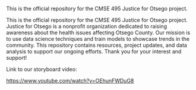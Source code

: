 This is the official repository for the CMSE 495 Justice for Otsego project.

This is the official repository for the CMSE 495 Justice for Otsego project. Justice for Otsego is a nonprofit organization dedicated to raising awareness about the health issues affecting Otsego County. Our mission is to use data science techniques and train models to showcase trends in the community. This repository contains resources, project updates, and data analysis to support our ongoing efforts. Thank you for your interest and support!

Link to our storyboard video:

https://www.youtube.com/watch?v=OEhunFWDuG8
